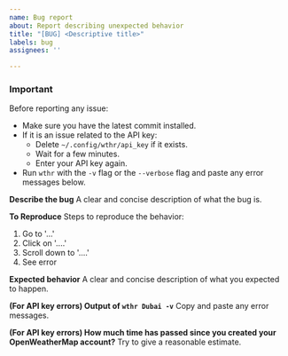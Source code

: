 ```yaml
---
name: Bug report
about: Report describing unexpected behavior
title: "[BUG] <Descriptive title>"
labels: bug
assignees: ''

---
```


### Important

Before reporting any issue:

- Make sure you have the latest commit installed.
- If it is an issue related to the API key:
    - Delete `~/.config/wthr/api_key` if it exists.
    - Wait for a few minutes.
    - Enter your API key again.
- Run `wthr` with the `-v` flag or the `--verbose` flag and paste any error messages below.

**Describe the bug**
A clear and concise description of what the bug is.

**To Reproduce**
Steps to reproduce the behavior:
1. Go to '...'
2. Click on '....'
3. Scroll down to '....'
4. See error

**Expected behavior**
A clear and concise description of what you expected to happen.

**(For API key errors) Output of `wthr Dubai -v`**
Copy and paste any error messages.

**(For API key errors) How much time has passed since you created your OpenWeatherMap account?**
Try to give a reasonable estimate.

